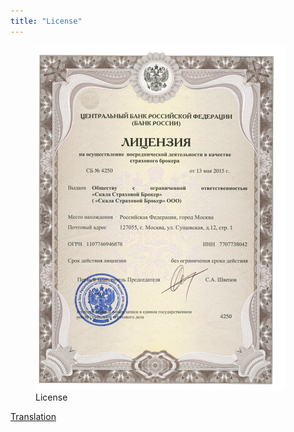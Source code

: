 ```yaml
---
title: "License"
---
```

<figure>
	<a href="/assets/images/license_l.jpg"><img src="/assets/images/license_s.jpg"/></a>
	<figcaption>License</figcaption>
</figure>
<a href="/assets/images/license_tr.png">Translation</a>

